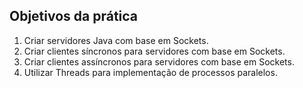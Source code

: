 ## Objetivos da prática

1. Criar servidores Java com base em Sockets.
2. Criar clientes síncronos para servidores com base em Sockets.
3. Criar clientes assíncronos para servidores com base em Sockets.
4. Utilizar Threads para implementação de processos paralelos.
